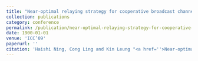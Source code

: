 ```yaml
---
title: "Near-optimal relaying strategy for cooperative broadcast channel"
collection: publications
category: conference
permalink: /publication/near-optimal-relaying-strategy-for-cooperative-broadcast-channel
date: 1900-01-01
venue: 'ICC’09'
paperurl: ''
citation: 'Haishi Ning, Cong Ling and Kin Leung "<a href=''>Near-optimal relaying strategy for cooperative broadcast channel</a>", ICC’09, Dresden, Germany.'
---
```

